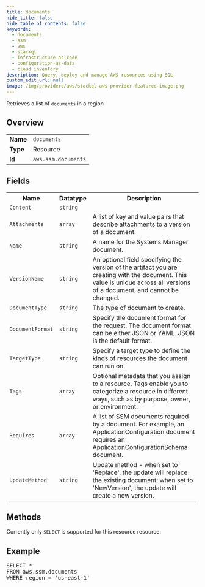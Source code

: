 ```yaml
---
title: documents
hide_title: false
hide_table_of_contents: false
keywords:
  - documents
  - ssm
  - aws
  - stackql
  - infrastructure-as-code
  - configuration-as-data
  - cloud inventory
description: Query, deploy and manage AWS resources using SQL
custom_edit_url: null
image: /img/providers/aws/stackql-aws-provider-featured-image.png
---
```

Retrieves a list of <code>documents</code> in a region

## Overview
<table><tbody>
<tr><td><b>Name</b></td><td><code>documents</code></td></tr>
<tr><td><b>Type</b></td><td>Resource</td></tr>
<tr><td><b>Id</b></td><td><code>aws.ssm.documents</code></td></tr>
</tbody></table>

## Fields
<table><tbody>
<tr><th>Name</th><th>Datatype</th><th>Description</th></tr>
<tr><td><code>Content</code></td><td><code>string</code></td><td></td></tr><tr><td><code>Attachments</code></td><td><code>array</code></td><td>A list of key and value pairs that describe attachments to a version of a document.</td></tr><tr><td><code>Name</code></td><td><code>string</code></td><td>A name for the Systems Manager document.</td></tr><tr><td><code>VersionName</code></td><td><code>string</code></td><td>An optional field specifying the version of the artifact you are creating with the document. This value is unique across all versions of a document, and cannot be changed.</td></tr><tr><td><code>DocumentType</code></td><td><code>string</code></td><td>The type of document to create.</td></tr><tr><td><code>DocumentFormat</code></td><td><code>string</code></td><td>Specify the document format for the request. The document format can be either JSON or YAML. JSON is the default format.</td></tr><tr><td><code>TargetType</code></td><td><code>string</code></td><td>Specify a target type to define the kinds of resources the document can run on.</td></tr><tr><td><code>Tags</code></td><td><code>array</code></td><td>Optional metadata that you assign to a resource. Tags enable you to categorize a resource in different ways, such as by purpose, owner, or environment.</td></tr><tr><td><code>Requires</code></td><td><code>array</code></td><td>A list of SSM documents required by a document. For example, an ApplicationConfiguration document requires an ApplicationConfigurationSchema document.</td></tr><tr><td><code>UpdateMethod</code></td><td><code>string</code></td><td>Update method - when set to 'Replace', the update will replace the existing document; when set to 'NewVersion', the update will create a new version.</td></tr>
</tbody></table>

## Methods
Currently only <code>SELECT</code> is supported for this resource resource.

## Example
<pre>
SELECT * 
FROM aws.ssm.documents
WHERE region = 'us-east-1'
</pre>
